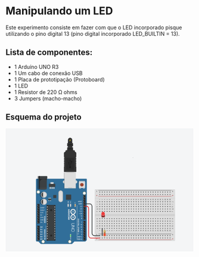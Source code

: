 # Manipulando um LED
 Este experimento consiste em fazer com que o LED incorporado pisque utilizando o pino digital 13 (pino digital incorporado LED_BUILTIN = 13).
 
## Lista de componentes:

- 1  Arduíno UNO R3
- 1  Um cabo de conexão USB
- 1  Placa de prototipação (Protoboard)
- 1  LED
- 1  Resistor de 220 Ω ohms
- 3 Jumpers (macho-macho)

## Esquema do projeto

![Esquema do projeto](manipulando_um_LED.png)
